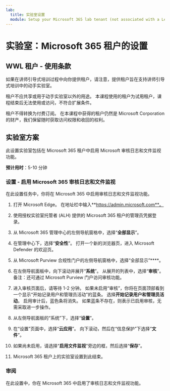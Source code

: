 ```yaml
---
lab:
  title: 实验室设置
  module: Setup your Microsoft 365 lab tenant (not associated with a Learn module)
---
```


# 实验室：Microsoft 365 租户的设置

## WWL 租户 - 使用条款
如果在讲师引导式培训过程中向你提供租户，请注意，提供租户旨在支持讲师引导式培训中的动手实验室。

租户不应共享或用于动手实验室以外的用途。 本课程使用的租户为试用租户，课程结束后无法使用或访问，不符合扩展条件。

租户不得转换为付费订阅。 在本课程中获得的租户仍然是 Microsoft Corporation 的财产，我们保留随时获取访问权限和收回的权利。

## 实验室方案

此设置实验室包括在 Microsoft 365 租户中启用 Microsoft 审核日志和文件监视功能。

**预计用时**：5-10 分钟

### 设置 - 启用 Microsoft 365 审核日志和文件监视

在此设置任务中，你将在 Microsoft 365 中启用审核日志和文件监视功能。  

1. 打开 Microsoft Edge。 在地址栏中输入**https://admin.microsoft.com**。

1. 使用授权实验室托管者 (ALH) 提供的 Microsoft 365 租户的管理员凭据登录。

1. 从 Microsoft 365 管理中心的左侧导航窗格中，选择“**全部显示**”。

1. 在管理中心下，选择“**安全性**”。  打开一个新的浏览器页，进入 Microsoft Defender 的欢迎页。  

1. 从 Microsoft Purview 合规性门户的左侧导航窗格中，选择“全部显示”****。

1. 在左侧导航面板中，向下滚动并展开“**系统**”。  从展开的列表中，选择“**审核**”。  备注：还可通过 Microsoft Purview 门户访问审核功能。

1. 进入审核页面后，请等待 1-2 分钟。  如果未启用“审核”，你将在页面顶部看到一个显示“开始记录用户和管理员活动”的蓝条。  选择**开始记录用户和管理员活动**。  启用审计后，蓝色条将消失。  如果蓝条不存在，则表示已启用审核，无需采取进一步操作。

1. 从左侧导航面板的“系统”下，选择“**设置**”。

1. 在“设置”页面中，选择“**云应用**”。   向下滚动，然后在“信息保护”下选择“**文件**”。

1. 如果尚未启用，请选择“**启用文件监视**”旁边的框，然后选择“**保存**”。  

1. Microsoft 365 租户上的实验室设置到此结束。

### 审阅

在此设置中，你在 Microsoft 365 中启用了审核日志和文件监视功能。

